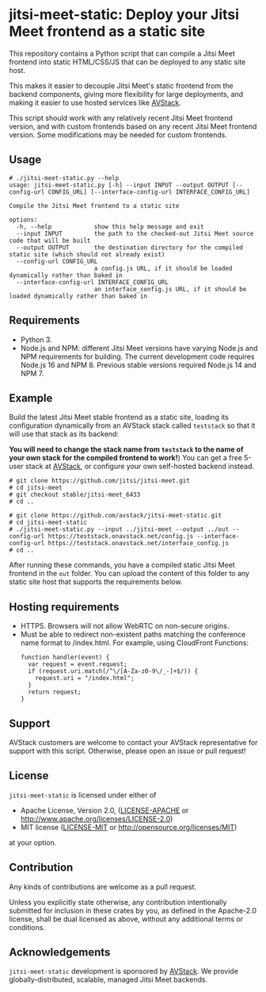 # jitsi-meet-static: Deploy your Jitsi Meet frontend as a static site

This repository contains a Python script that can compile a Jitsi Meet frontend into static HTML/CSS/JS that can be deployed to any static site host.

This makes it easier to decouple Jitsi Meet's static frontend from the backend components, giving more flexibility for large deployments, and making it easier to use hosted services like [AVStack](https://www.avstack.io/).

This script should work with any relatively recent Jitsi Meet frontend version, and with custom frontends based on any recent Jitsi Meet frontend version. Some modifications may be needed for custom frontends.

## Usage

```
# ./jitsi-meet-static.py --help
usage: jitsi-meet-static.py [-h] --input INPUT --output OUTPUT [--config-url CONFIG_URL] [--interface-config-url INTERFACE_CONFIG_URL]

Compile the Jitsi Meet frontend to a static site

options:
  -h, --help            show this help message and exit
  --input INPUT         the path to the checked-out Jitsi Meet source code that will be built
  --output OUTPUT       the destination directory for the compiled static site (which should not already exist)
  --config-url CONFIG_URL
                        a config.js URL, if it should be loaded dynamically rather than baked in
  --interface-config-url INTERFACE_CONFIG_URL
                        an interface_config.js URL, if it should be loaded dynamically rather than baked in
```

## Requirements

* Python 3.
* Node.js and NPM: different Jitsi Meet versions have varying Node.js and NPM requirements for building. The current development code requires Node.js 16 and NPM 8. Previous stable versions required Node.js 14 and NPM 7.

## Example

Build the latest Jitsi Meet stable frontend as a static site, loading its configuration dynamically from an AVStack stack called `teststack` so that it will use that stack as its backend:

**You will need to change the stack name from `teststack` to the name of your own stack for the compiled frontend to work!**) You can get a free 5-user stack at [AVStack](https://www.avstack.io/), or configure your own self-hosted backend instead.

```
# git clone https://github.com/jitsi/jitsi-meet.git
# cd jitsi-meet
# git checkout stable/jitsi-meet_6433
# cd ..

# git clone https://github.com/avstack/jitsi-meet-static.git
# cd jitsi-meet-static
# ./jitsi-meet-static.py --input ../jitsi-meet --output ../out --config-url https://teststack.onavstack.net/config.js --interface-config-url https://teststack.onavstack.net/interface_config.js
# cd ..
```

After running these commands, you have a compiled static Jitsi Meet frontend in the `out` folder. You can upload the content of this folder to any static site host that supports the requirements below.

## Hosting requirements

* HTTPS. Browsers will not allow WebRTC on non-secure origins.
* Must be able to redirect non-existent paths matching the conference name format to /index.html. For example, using CloudFront Functions:
  ```
  function handler(event) {
    var request = event.request;
    if (request.uri.match(/^\/[A-Za-z0-9\/_-]+$/)) {
      request.uri = "/index.html";
    }
    return request;
  }
  ```

## Support

AVStack customers are welcome to contact your AVStack representative for support with this script. Otherwise, please open an issue or pull request!

## License

`jitsi-meet-static` is licensed under either of

 * Apache License, Version 2.0, ([LICENSE-APACHE](LICENSE-APACHE) or http://www.apache.org/licenses/LICENSE-2.0)
 * MIT license ([LICENSE-MIT](LICENSE-MIT) or http://opensource.org/licenses/MIT)

at your option.

## Contribution

Any kinds of contributions are welcome as a pull request.

Unless you explicitly state otherwise, any contribution intentionally submitted for inclusion in these crates by you, as defined in the Apache-2.0 license, shall be dual licensed as above, without any additional terms or conditions.

## Acknowledgements

`jitsi-meet-static` development is sponsored by [AVStack](https://www.avstack.io/). We provide globally-distributed, scalable, managed Jitsi Meet backends.
